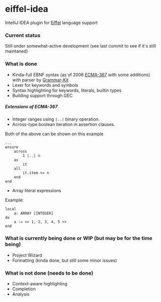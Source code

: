 # eiffel-idea
IntelliJ IDEA plugin for [Eiffel](http://eiffel.org) language support

### Current status
Still under somewhat-active development (see last commit to see if it's still maintaned)

### What is done
* Kinda-full EBNF syntax (as of 2006 [ECMA-367](http://www.ecma-international.org/publications/files/ECMA-ST/ECMA-367.pdf) with some additions) with parser by [Grammar-Kit](http://github.com/JetBrains/Grammar-Kit)
* Lexer for keywords and symbols
* Syntax highlighting for keywords, literals, builtin types
* Building support through GEC

##### Extensions of ECMA-367
* Integer ranges using `|..|` binary operation.
* Across-type boolean iteration in assertion clauses.

Both of the above can be shown on this example

    ...
    ensure
        across 
            1 |..| n
        as
            it
        all
            it.item <= n
        end
    end
    
* Array literal expressions

Example:

    local
        a: ARRAY [INTEGER]
    do
        a := << 1, 2, 3, 4, 5 >>
    end
        

### What is currently being done or WIP (but may be for the time being)
* Project Wizard
* Formatting (kinda done, but still some minor issues)

### What is not done (needs to be done)
* Context-aware highlighting
* Completion
* Analysis
